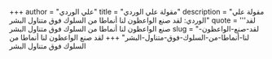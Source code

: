 +++
author = "علي الوردي"
title = "مقولة علي الوردي"
description = "مقولة علي الوردي: لقد صنع الواعظون لنا أنماطا من السلوك فوق متناول البشر"
quote = '''لقد صنع الواعظون لنا أنماطا من السلوك فوق متناول البشر
slug = "لقد-صنع-الواعظون-لنا-أنماطا-من-السلوك-فوق-متناول-البشر"
+++
لقد صنع الواعظون لنا أنماطا من السلوك فوق متناول البشر
